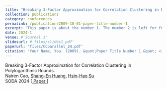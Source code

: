 ```yaml
---
title: "Breaking 3-Factor Approximation for Correlation Clustering in Polylogarithmic Rounds."
collection: publications
category: conferences
permalink: /publication/2009-10-01-paper-title-number-1
excerpt: 'This paper is about the number 1. The number 2 is left for future work.'
date: 2024-1
venue: #'Journal 1'
slidesurl: #'files/slides1.pdf'
paperurl: 'files/CCparallel_24.pdf'
citation: 'Your Name, You. (2009). &quot;Paper Title Number 1.&quot; <i>Journal 1</i>. 1(1).'
---
```


<p><!-- <a href="https://dl.acm.org/doi/10.1145/3558481.3591078"> -->Breaking 3-Factor Approximation for Correlation Clustering in Polylogarithmic Rounds.<!-- </a> --> <br>Nairen Cao, <a href="https://tmt514.github.io/"> Shang-En Huang</a>, <a href="https://sites.google.com/site/distributedhsinhao/"> Hsin-Hao Su</a>  <br>
					SODA 2024 [<a href="nairenc_files/CCparallel_24.pdf"> Paper </a>]
<!-- 					[<a href="nairenc_files/Nearly_optimal_parallel_longest_increasing_subsequence_spaa2023_slides.pdf"> Slides </a>] -->
					<!-- [<a href="nairenc_files/parallel_negative_sssp.pdf"> Paper </a>] -->
					</p>